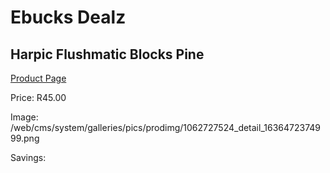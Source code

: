 
# Ebucks Dealz
## Harpic Flushmatic Blocks Pine
[Product Page](https://www.ebucks.com/web/shop/productSelected.do?prodId=1062727524&catId=908586136)

Price: R45.00

Image: /web/cms/system/galleries/pics/prodimg/1062727524_detail_1636472374999.png

Savings: 


	